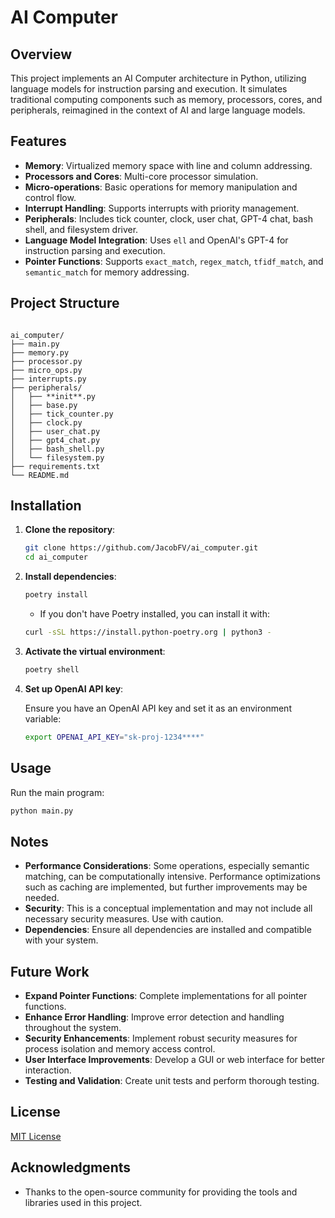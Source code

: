# AI Computer

## Overview

This project implements an AI Computer architecture in Python, utilizing language models for instruction parsing and execution. It simulates traditional computing components such as memory, processors, cores, and peripherals, reimagined in the context of AI and large language models.

## Features

- **Memory**: Virtualized memory space with line and column addressing.
- **Processors and Cores**: Multi-core processor simulation.
- **Micro-operations**: Basic operations for memory manipulation and control flow.
- **Interrupt Handling**: Supports interrupts with priority management.
- **Peripherals**: Includes tick counter, clock, user chat, GPT-4 chat, bash shell, and filesystem driver.
- **Language Model Integration**: Uses `ell` and OpenAI\'s GPT-4 for instruction parsing and execution.
- **Pointer Functions**: Supports `exact_match`, `regex_match`, `tfidf_match`, and `semantic_match` for memory addressing.

## Project Structure

```

ai_computer/
├── main.py
├── memory.py
├── processor.py
├── micro_ops.py
├── interrupts.py
├── peripherals/
│   ├── **init**.py
│   ├── base.py
│   ├── tick_counter.py
│   ├── clock.py
│   ├── user_chat.py
│   ├── gpt4_chat.py
│   ├── bash_shell.py
│   └── filesystem.py
├── requirements.txt
└── README.md

```

## Installation

1. **Clone the repository**:

   ```bash
   git clone https://github.com/JacobFV/ai_computer.git
   cd ai_computer
   ```

2. **Install dependencies**:

   ```bash
   poetry install
   ```

   - If you don't have Poetry installed, you can install it with:

   ```bash
   curl -sSL https://install.python-poetry.org | python3 -
   ```

3. **Activate the virtual environment**:

   ```bash
   poetry shell
   ```

4. **Set up OpenAI API key**:

   Ensure you have an OpenAI API key and set it as an environment variable:

   ```bash
   export OPENAI_API_KEY="sk-proj-1234****"
   ```

## Usage

Run the main program:

```bash
python main.py
```

## Notes

- **Performance Considerations**: Some operations, especially semantic matching, can be computationally intensive. Performance optimizations such as caching are implemented, but further improvements may be needed.
- **Security**: This is a conceptual implementation and may not include all necessary security measures. Use with caution.
- **Dependencies**: Ensure all dependencies are installed and compatible with your system.

## Future Work

- **Expand Pointer Functions**: Complete implementations for all pointer functions.
- **Enhance Error Handling**: Improve error detection and handling throughout the system.
- **Security Enhancements**: Implement robust security measures for process isolation and memory access control.
- **User Interface Improvements**: Develop a GUI or web interface for better interaction.
- **Testing and Validation**: Create unit tests and perform thorough testing.

## License

[MIT License](./LICENSE)

## Acknowledgments

- Thanks to the open-source community for providing the tools and libraries used in this project.
